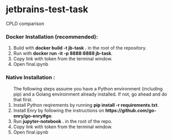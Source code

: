 # jetbrains-test-task
CPLD comparison

### Docker Installation (recommended):
<ol>
    <li>Build with <b>docker build -t jb-task .</b> in the root of the repository.</li>
    <li>Run with <b>docker run -it -p 8888:8888 jb-task</b>.</li>
    <li>Copy link with token from the terminal window.</li>
    <li>Open final.ipynb</li>
</ol>

### Native Installation :
<ol>
    The following steps assume you have a Python environment (including pip) and a Golang enviroinment already installed. If not, go ahead and do that first.
    <li>Install Python reqirements by running <b>pip install -r requirements.txt</b>.</li>
    <li>Install Enry by following the instructions on <b>https://github.com/go-enry/go-enry#go</b>.</li>
    <li>Run <b>jupyter-notebook .</b> in the root of the repo.</li>
    <li>Copy link with token from the terminal window.</li>
    <li>Open final.ipynb</li>
</ol>
